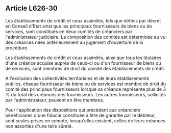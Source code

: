 Article L626-30
----
Les établissements de crédit et ceux assimilés, tels que définis par décret en
Conseil d'Etat ainsi que les principaux fournisseurs de biens ou de services,
sont constitués en deux comités de créanciers par l'administrateur judiciaire.
La composition des comités est déterminée au vu des créances nées antérieurement
au jugement d'ouverture de la procédure.

Les établissements de crédit et ceux assimilés, ainsi que tous les titulaires
d'une créance acquise auprès de ceux-ci ou d'un fournisseur de biens ou de
services, sont membres de droit du comité des établissements de crédit.

A l'exclusion des collectivités territoriales et de leurs établissements
publics, chaque fournisseur de biens ou de services est membre de droit du
comité des principaux fournisseurs lorsque sa créance représente plus de 3 % du
total des créances des fournisseurs. Les autres fournisseurs, sollicités par
l'administrateur, peuvent en être membres.

Pour l'application des dispositions qui précèdent aux créanciers bénéficiaires
d'une fiducie constituée à titre de garantie par le débiteur, sont seules prises
en compte, lorsqu'elles existent, celles de leurs créances non assorties d'une
telle sûreté.
